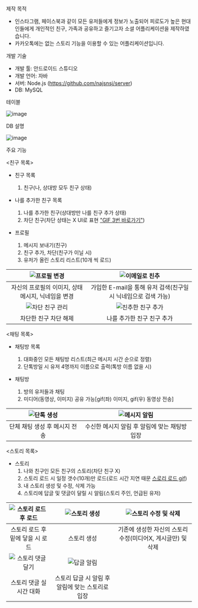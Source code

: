제작 목적
  * 인스타그램, 페이스북과 같이 모든 유저들에게 정보가 노출되어 피로도가 높은 현대인들에게 개인적인 친구, 가족과 공유하고 즐기고자 소셜 어플리케이션을 제작하였습니다.
  *  카카오톡에는 없는 스토리 기능을 이용할 수 있는 어플리케이션입니다.

개발 기술
  * 개발 툴: 안드로이드 스튜디오
  * 개발 언어: 자바
  * 서버: Node.js (https://github.com/najsnsj/server)
  * DB: MySQL

테이블

![image](https://github.com/user-attachments/assets/083c5a2e-001b-4b0f-9986-11c67aac5955)

DB 설명

![image](https://github.com/user-attachments/assets/11264253-e4d2-4bb8-b8b9-020a1275bdf5)


주요 기능

<친구 목록>
 * 친구 목록
   1. 친구(나, 상대방 모두 친구 상태)

 * 나를 추가한 친구 목록
   1. 나를 추가한 친구(상대방만 나를 친구 추가 상태)
   2. 차단 친구(차단 상태는 X UI로 표현 ["GIF 3번 바로가기"](#차단-친구-관리))

 * 프로필
   1. 메시지 보내기(친구)
   2. 친구 추가, 차단(친구가 이닐 시)
   3. 유저가 올린 스토리 리스트(10개 씩 로드)
 
 <a id="프로필-시작"></a>
 
| ![프로필 변경](https://github.com/user-attachments/assets/a0e30770-3ed0-4b8f-950c-1d0097a50a80) | ![이메일로 친추](https://github.com/user-attachments/assets/51f467a4-a094-4b3e-879e-991252442e49) |
|:----------------------------------------------:|:----------------------------------------------:|
| 자신의 프로필의 이미지, 상태메시지, 닉네임을 변경 | 가입한 E-mail을 통해 유저 검색(친구일 시 닉네임으로 검색 가능) |
| <a id="차단-친구-관리"></a>![차단 친구 관리](https://github.com/user-attachments/assets/1d61a347-8f0d-482a-a5e6-8d6a3e0da9cc) | ![친추한 친구 추가](https://github.com/user-attachments/assets/567bd807-4cb8-40b4-85f7-1233bddcdcf7) |
| 차단한 친구 차단 해제 | 나를 추가한 친구 친구 추가 |

<채팅 목록>
 * 채팅방 목록
    1. 대화중인 모든 채팅방 리스트(최근 메시지 시간 순으로 정렬)
    2. 단톡방일 시 유저 4명까지 이름으로 출력(톡방 이름 없을 시)
      
 * 채팅방
    1. 방의 유저들과 채팅
    2. 미디어(동영상, 이미지) 공유 가능[gif(좌) 이미지, gif(우) 동영상 전송]
 
 <a id="채팅-시작"></a>

| ![단톡 생성](https://github.com/user-attachments/assets/44c1d724-4c38-4569-8016-25f6acd4cb31) | ![메시지 알림](https://github.com/user-attachments/assets/9bedd2ee-6fc2-4b7a-b6c6-f7ec43ba1d5f) |
|:----------------------------------------------:|:----------------------------------------------:|
| 단체 채팅 생성 후 메시지 전송 | 수신한 메시지 알림 후 알림에 맞는 채팅방 입장 |

 <스토리 목록>
  * 스토리
    1. 나와 친구인 모든 친구의 스토리(차단 친구 X)
    2. 스토리 로드 시 일정 갯수(10개)만 로드(로드 시간 지연 때문 [스로리 로드 gif](#스토리-로드))
    3. 내 스토리 생성 및 수정, 삭제 가능
    4. 스토리에 답글 및 댓글이 달릴 시 알림(스토리 주인, 언급된 유저)  

<a id="스토리-로드"></a>

| ![스토리 로드 후 로드](https://github.com/user-attachments/assets/ade3085a-6db5-4d2d-add0-c21d629bec0d) | ![스토리 생성](https://github.com/user-attachments/assets/5904774f-6a4b-4c9e-9046-daa619924351) | ![스토리 수정 및 삭제](https://github.com/user-attachments/assets/9a285c84-833a-422e-a6e6-80f3efc8e243) |
|:------------------------------------------------------:|:------------------------------------------------------:|:------------------------------------------------------:|
| 스토리 로드 후 밑에 닿을 시 로드 | 스토리 생성 | 기존에 생성한 자신의 스토리 수정(미디어X, 게시글만) 및 삭제 |
| ![스토리 댓글 달기](https://github.com/user-attachments/assets/25fb2055-3024-45d6-bdf5-da50dbce7b5d) | ![답글 알림](https://github.com/user-attachments/assets/21c4ebe8-118d-41ab-967f-065a6cdde5ba) | 
| 스토리 댓글 실시간 대화 | 스토리 답글 시 알림 후 알림에 맞는 스토리로 입장 |

